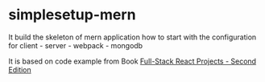 ﻿# simplesetup-mern

It build the skeleton of mern application how to start with the configuration for client - server - webpack - mongodb

It is based on code example from Book [Full-Stack React Projects - Second Edition](https://www.packtpub.com/product/full-stack-react-projects-second-edition/9781839215414)
